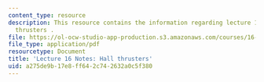 ```yaml
---
content_type: resource
description: This resource contains the information regarding lecture 16 notes hall
  thrusters .
file: https://ol-ocw-studio-app-production.s3.amazonaws.com/courses/16-522-space-propulsion-spring-2015/a275de9b17e8ff642c742632a0c5f380_MIT16_522S15_Lecture16.pdf
file_type: application/pdf
resourcetype: Document
title: 'Lecture 16 Notes: Hall thrusters'
uid: a275de9b-17e8-ff64-2c74-2632a0c5f380
---
```

